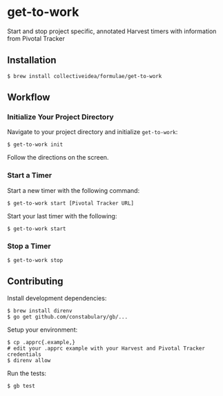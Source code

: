 # get-to-work
Start and stop project specific, annotated Harvest timers with information from Pivotal Tracker

## Installation
```shell
$ brew install collectiveidea/formulae/get-to-work
```

## Workflow

### Initialize Your Project Directory
Navigate to your project directory and initialize `get-to-work`:
```shell
$ get-to-work init
```

Follow the directions on the screen.

### Start a Timer
Start a new timer with the following command:
```shell
$ get-to-work start [Pivotal Tracker URL]
```

Start your last timer with the following:
```shell
$ get-to-work start
```

### Stop a Timer
```shell
$ get-to-work stop
```

## Contributing
Install development dependencies:
```shell
$ brew install direnv
$ go get github.com/constabulary/gb/...
```

Setup your environment:
```shell
$ cp .apprc{.example,}
# edit your .apprc example with your Harvest and Pivotal Tracker credentials
$ direnv allow
```

Run the tests:
```shell
$ gb test
```
